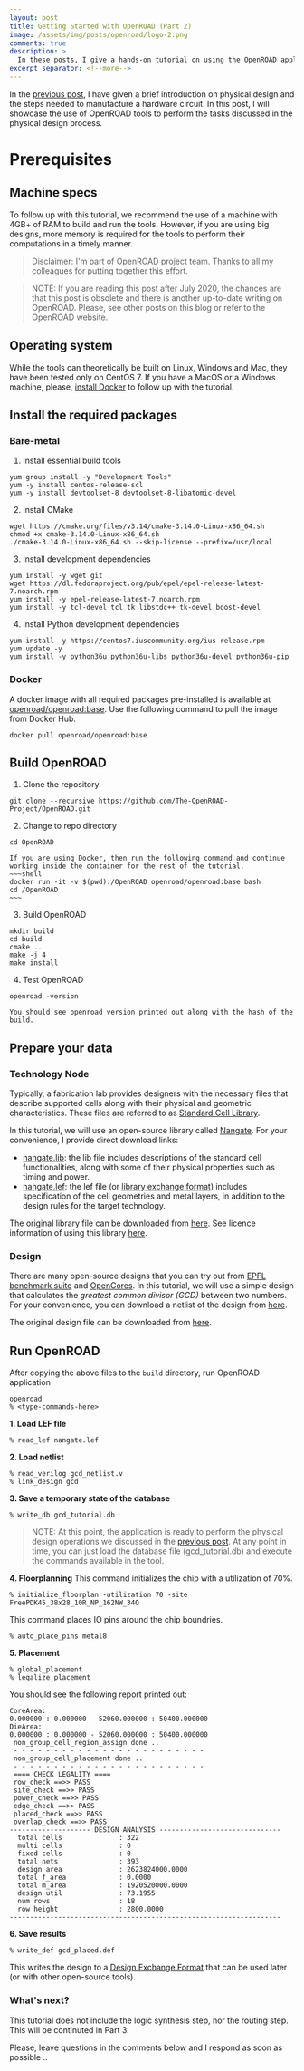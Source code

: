 ```yaml
---
layout: post
title: Getting Started with OpenROAD (Part 2)
image: /assets/img/posts/openroad/logo-2.png
comments: true
description: >
  In these posts, I give a hands-on tutorial on using the OpenROAD application.
excerpt_separator: <!--more-->
---
```


In the [previous post](/tech/eda/2019-12-06-getting-started-with-openroad-1/), I have given a brief introduction on physical design and the steps needed to manufacture a hardware circuit. In this post, I will showcase the use of OpenROAD tools to perform the tasks discussed in the physical design process.


# Prerequisites

## Machine specs
To follow up with this tutorial, we recommend the use of a machine with 4GB+ of RAM to build and run the tools. However, if you are using big designs, more memory is required for the tools to perform their computations in a timely manner.

<!--more-->

> Disclaimer: I'm part of OpenROAD project team. Thanks to all my colleagues for putting together this effort.

> NOTE: If you are reading this post after July 2020, the chances are that this post is obsolete and there is another up-to-date writing on OpenROAD. Please, see other posts on this blog or refer to the OpenROAD website.

## Operating system
While the tools can theoretically be built on Linux, Windows and Mac, they have been tested only on CentOS 7. If you have a MacOS or a Windows machine, please, [install Docker](https://docs.docker.com/v17.09/engine/installation/) to follow up with the tutorial.

## Install the required packages

### Bare-metal

1. Install essential build tools
  ~~~shell
  yum group install -y "Development Tools"
  yum -y install centos-release-scl
  yum -y install devtoolset-8 devtoolset-8-libatomic-devel
  ~~~

2. Install CMake
  ~~~shell
  wget https://cmake.org/files/v3.14/cmake-3.14.0-Linux-x86_64.sh
  chmod +x cmake-3.14.0-Linux-x86_64.sh
  ./cmake-3.14.0-Linux-x86_64.sh --skip-license --prefix=/usr/local
  ~~~

3. Install development dependencies
  ~~~shell
  yum install -y wget git
  wget https://dl.fedoraproject.org/pub/epel/epel-release-latest-7.noarch.rpm
  yum install -y epel-release-latest-7.noarch.rpm
  yum install -y tcl-devel tcl tk libstdc++ tk-devel boost-devel
  ~~~

4. Install Python development dependencies
  ~~~shell
  yum install -y https://centos7.iuscommunity.org/ius-release.rpm
  yum update -y
  yum install -y python36u python36u-libs python36u-devel python36u-pip
  ~~~

### Docker
A docker image with all required packages pre-installed is available at [openroad/openroad:base](https://hub.docker.com/repository/docker/openroad/openroad). Use the following command to pull the image from Docker Hub.

~~~shell
docker pull openroad/openroad:base
~~~

## Build OpenROAD

1. Clone the repository
  ~~~shell
  git clone --recursive https://github.com/The-OpenROAD-Project/OpenROAD.git
  ~~~

2. Change to repo directory
  ~~~shell
  cd OpenROAD
  ~~~
    If you are using Docker, then run the following command and continue working inside the container for the rest of the tutorial.
    ~~~shell
    docker run -it -v $(pwd):/OpenROAD openroad/openroad:base bash
    cd /OpenROAD
    ~~~

3. Build OpenROAD
  ~~~shell
  mkdir build
  cd build
  cmake ..
  make -j 4
  make install
  ~~~

4. Test OpenROAD
  ~~~shell
  openroad -version
  ~~~
    You should see openroad version printed out along with the hash of the build.

## Prepare your data

### Technology Node
Typically, a fabrication lab provides designers with the necessary files that describe supported cells along with their physical and geometric characteristics. These files are referred to as [Standard Cell Library](https://en.wikipedia.org/wiki/Standard_cell).

In this tutorial, we will use an open-source library called [Nangate](https://projects.si2.org/openeda.si2.org/help/group_ld.php?group=63). For your convenience, I provide direct download links:
- [nangate.lib](/assets/eda/nangate.lib): the lib file includes descriptions of the standard cell functionalities, along with some of their physical properties such as timing and power.
- [nangate.lef](/assets/eda/nangate.lef): the lef file (or [library exchange format](https://en.wikipedia.org/wiki/Library_Exchange_Format)) includes specification of the cell geometries and metal layers, in addition to the design rules for the target technology.

The original library file can be downloaded from [here](https://github.com/The-OpenROAD-Project/alpha-release/tree/master/flow/platforms/nangate45).
See licence information of using this library [here](/assets/eda/OpenCellLibraryLicenseSi2.txt).

### Design
There are many open-source designs that you can try out from [EPFL benchmark suite](https://github.com/lsils/benchmarks) and [OpenCores](https://opencores.org/). In this tutorial, we will use a simple design that calculates the *greatest common divisor (GCD)* between two numbers. For your convenience, you can download a netlist of the design from [here](/assets/eda/gcd_netlist.v).

The original design file can be downloaded from [here](https://github.com/The-OpenROAD-Project/alpha-release/tree/master/flow/designs/src/gcd).

## Run OpenROAD
After copying the above files to the `build` directory, run OpenROAD application
~~~shell
openroad
% <type-commands-here>
~~~

**1. Load LEF file**
~~~shell
% read_lef nangate.lef
~~~

**2. Load netlist**
~~~shell
% read_verilog gcd_netlist.v
% link_design gcd
~~~

**3. Save a temporary state of the database**
~~~shell
% write_db gcd_tutorial.db
~~~

> NOTE: At this point, the application is ready to perform the physical design operations we discussed in the [previous post](/tech/eda/2019-12-06-getting-started-with-openroad-1/). At any point in time, you can just load the database file (gcd_tutorial.db) and execute the commands available in the tool.


**4. Floorplanning**
This command initializes the chip with a utilization of 70%.
~~~shell
% initialize_floorplan -utilization 70 -site FreePDK45_38x28_10R_NP_162NW_34O
~~~

This command places IO pins around the chip boundries.
~~~shell
% auto_place_pins metal8
~~~

**5. Placement**
~~~shell
% global_placement
% legalize_placement
~~~

You should see the following report printed out:

```
CoreArea: 
0.000000 : 0.000000 - 52060.000000 : 50400.000000
DieArea: 
0.000000 : 0.000000 - 52060.000000 : 50400.000000
 non_group_cell_region_assign done ..
 - - - - - - - - - - - - - - - - - - - - - - - - 
 non_group_cell_placement done .. 
 - - - - - - - - - - - - - - - - - - - - - - - - 
 ==== CHECK LEGALITY ==== 
 row_check ==>> PASS 
 site_check ==>> PASS 
 power_check ==>> PASS 
 edge_check ==>> PASS 
 placed_check ==>> PASS 
 overlap_check ==>> PASS 
-------------------- DESIGN ANALYSIS ------------------------------
  total cells              : 322
  multi cells              : 0
  fixed cells              : 0
  total nets               : 393
  design area              : 2623824000.0000
  total f_area             : 0.0000
  total m_area             : 1920520000.0000
  design util              : 73.1955
  num rows                 : 18
  row height               : 2800.0000
-------------------------------------------------------------------
```

**6. Save results**
~~~shell
% write_def gcd_placed.def
~~~
This writes the design to a [Design Exchange Format](https://en.wikipedia.org/wiki/Design_Exchange_Format) that can be used later (or with other open-source tools).

### What's next?
This tutorial does not include the logic synthesis step, nor the routing step. This will be continuted in Part 3.


Please, leave questions in the comments below and I respond as soon as possible ..
